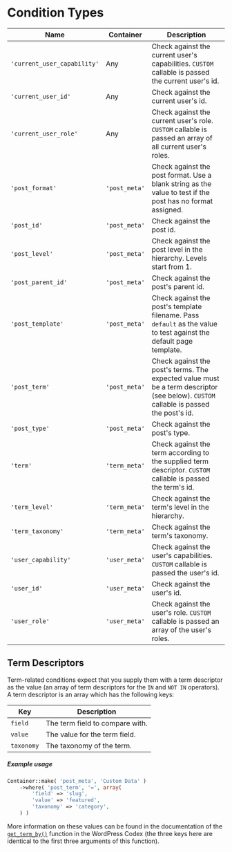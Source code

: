 # Condition Types

| Name                        | Container     | Description                                                                                                                           |
|---------------------------|-------------|---------------------------------------------------------------------------------------------------------------------------------------|
| `'current_user_capability'` | Any           | Check against the current user's capabilities.  `CUSTOM` callable is passed the current user's id.                                    |
| `'current_user_id'`         | Any           | Check against the current user's id.                                                                                                  |
| `'current_user_role'`       | Any           | Check against the current user's role.  `CUSTOM` callable is passed an array of all current user's roles.                             |
| `'post_format'`             | `'post_meta'` | Check against the post format. Use a blank string as the value to test if the post has no format assigned.                            |
| `'post_id'`                 | `'post_meta'` | Check against the post id.                                                                                                            |
| `'post_level'`              | `'post_meta'` | Check against the post level in the hierarchy. Levels start from 1.                                                                   |
| `'post_parent_id'`          | `'post_meta'` | Check against the post's parent id.                                                                                                   |
| `'post_template'`           | `'post_meta'` | Check against the post's template filename. Pass `default` as the value to test against the default page template.                    |
| `'post_term'`               | `'post_meta'` | Check against the post's terms. The expected value must be a term descriptor (see below).  `CUSTOM` callable is passed the post's id. |
| `'post_type'`               | `'post_meta'` | Check against the post's type.                                                                                                        |
| `'term'`                    | `'term_meta'` | Check against the term according to the supplied term descriptor.  `CUSTOM` callable is passed the term's id.                         |
| `'term_level'`              | `'term_meta'` | Check against the term's level in the hierarchy.                                                                                      |
| `'term_taxonomy'`           | `'term_meta'` | Check against the term's taxonomy.                                                                                                    |
| `'user_capability'`         | `'user_meta'` | Check against the user's capabilities.  `CUSTOM` callable is passed the user's id.                                                    |
| `'user_id'`                 | `'user_meta'` | Check against the user's id.                                                                                                          |
| `'user_role'`               | `'user_meta'` | Check against the user's role.  `CUSTOM` callable is passed an array of the user's roles.                                             |

## Term Descriptors

Term-related conditions expect that you supply them with a term descriptor as the value (an array of term descriptors for the `IN` and `NOT IN` operators).  
A term descriptor is an array which has the following keys:

| Key        | Description                     |
|------------|---------------------------------|
| `field`    | The term field to compare with. |
| `value`    | The value for the term field.   |
| `taxonomy` | The taxonomy of the term.       |

##### Example usage

```php
Container::make( 'post_meta', 'Custom Data' )
    ->where( 'post_term', '=', array(
        'field' => 'slug',
        'value' => 'featured',
        'taxonomy' => 'category',
    ) )
```

More information on these values can be found in the documentation of the [`get_term_by()`](https://codex.wordpress.org/Function_Reference/get_term_by) function in the WordPress Codex (the three keys here are identical to the first three arguments of this function).
